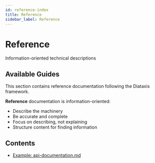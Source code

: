 ```yaml
---
id: reference-index
title: Reference
sidebar_label: Reference
---
```


# Reference

Information-oriented technical descriptions

## Available Guides

This section contains reference documentation following the Diataxis framework.


**Reference** documentation is information-oriented:
- Describe the machinery
- Be accurate and complete
- Focus on describing, not explaining
- Structure content for finding information

## Contents

- [Example: api-documentation.md](./api-documentation.md)

